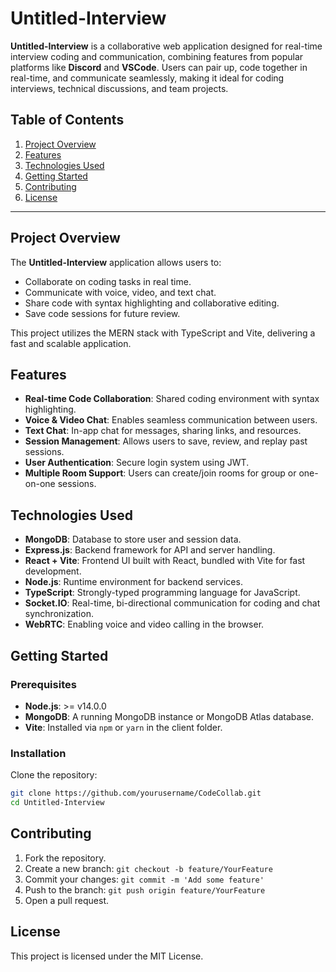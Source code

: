 # Untitled-Interview

**Untitled-Interview** is a collaborative web application designed for real-time interview coding and communication, combining features from popular platforms like **Discord** and **VSCode**. Users can pair up, code together in real-time, and communicate seamlessly, making it ideal for coding interviews, technical discussions, and team projects.

## Table of Contents

1. [Project Overview](#project-overview)
2. [Features](#features)
3. [Technologies Used](#technologies-used)
4. [Getting Started](#getting-started)
5. [Contributing](#contributing)
6. [License](#license)

---

## Project Overview

The **Untitled-Interview** application allows users to:

- Collaborate on coding tasks in real time.
- Communicate with voice, video, and text chat.
- Share code with syntax highlighting and collaborative editing.
- Save code sessions for future review.

This project utilizes the MERN stack with TypeScript and Vite, delivering a fast and scalable application.

## Features

- **Real-time Code Collaboration**: Shared coding environment with syntax highlighting.
- **Voice & Video Chat**: Enables seamless communication between users.
- **Text Chat**: In-app chat for messages, sharing links, and resources.
- **Session Management**: Allows users to save, review, and replay past sessions.
- **User Authentication**: Secure login system using JWT.
- **Multiple Room Support**: Users can create/join rooms for group or one-on-one sessions.

## Technologies Used

- **MongoDB**: Database to store user and session data.
- **Express.js**: Backend framework for API and server handling.
- **React + Vite**: Frontend UI built with React, bundled with Vite for fast development.
- **Node.js**: Runtime environment for backend services.
- **TypeScript**: Strongly-typed programming language for JavaScript.
- **Socket.IO**: Real-time, bi-directional communication for coding and chat synchronization.
- **WebRTC**: Enabling voice and video calling in the browser.

## Getting Started

### Prerequisites

- **Node.js**: >= v14.0.0
- **MongoDB**: A running MongoDB instance or MongoDB Atlas database.
- **Vite**: Installed via `npm` or `yarn` in the client folder.

### Installation

Clone the repository:

```bash
git clone https://github.com/yourusername/CodeCollab.git
cd Untitled-Interview
```

## Contributing

1. Fork the repository.
2. Create a new branch: `git checkout -b feature/YourFeature`
3. Commit your changes: `git commit -m 'Add some feature'`
4. Push to the branch: `git push origin feature/YourFeature`
5. Open a pull request.

## License

This project is licensed under the MIT License.
